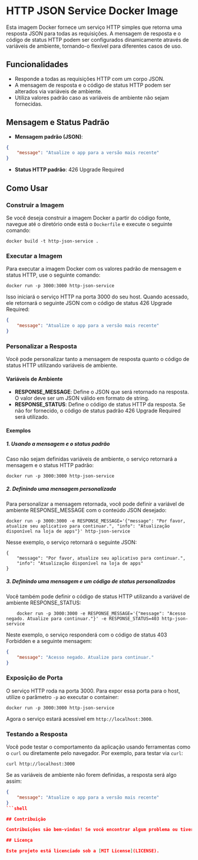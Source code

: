 # HTTP JSON Service Docker Image

Esta imagem Docker fornece um serviço HTTP simples que retorna uma resposta JSON para todas as requisições. A mensagem de resposta e o código de status HTTP podem ser configurados dinamicamente através de variáveis de ambiente, tornando-o flexível para diferentes casos de uso.

## Funcionalidades

- Responde a todas as requisições HTTP com um corpo JSON.
- A mensagem de resposta e o código de status HTTP podem ser alterados via variáveis de ambiente.
- Utiliza valores padrão caso as variáveis de ambiente não sejam fornecidas.

## Mensagem e Status Padrão

- **Mensagem padrão (JSON)**:

```json
{
    "message": "Atualize o app para a versão mais recente"
}
```

- **Status HTTP padrão**: 426 Upgrade Required

## Como Usar

### Construir a Imagem

Se você deseja construir a imagem Docker a partir do código fonte, navegue até o diretório onde está o `Dockerfile` e execute o seguinte comando:

```shell
docker build -t http-json-service .
```

### Executar a Imagem

Para executar a imagem Docker com os valores padrão de mensagem e status HTTP, use o seguinte comando:

```shell
docker run -p 3000:3000 http-json-service
```

Isso iniciará o serviço HTTP na porta 3000 do seu host. Quando acessado, ele retornará o seguinte JSON com o código de status 426 Upgrade Required:

```json
{
    "message": "Atualize o app para a versão mais recente"
}
```

### Personalizar a Resposta

Você pode personalizar tanto a mensagem de resposta quanto o código de status HTTP utilizando variáveis de ambiente.

#### Variáveis de Ambiente

- **RESPONSE_MESSAGE**: Define o JSON que será retornado na resposta. O valor deve ser um JSON válido em formato de string.
- **RESPONSE_STATUS**: Define o código de status HTTP da resposta. Se não for fornecido, o código de status padrão 426 Upgrade Required será utilizado.

#### Exemplos

##### 1. Usando a mensagem e o status padrão

Caso não sejam definidas variáveis de ambiente, o serviço retornará a mensagem e o status HTTP padrão:

```shell
docker run -p 3000:3000 http-json-service
```

##### 2. Definindo uma mensagem personalizada

Para personalizar a mensagem retornada, você pode definir a variável de ambiente RESPONSE_MESSAGE com o conteúdo JSON desejado:

```shell
docker run -p 3000:3000 -e RESPONSE_MESSAGE='{"message": "Por favor, atualize seu aplicativo para continuar.", "info": "Atualização disponível na loja de apps"}' http-json-service
```

Nesse exemplo, o serviço retornará o seguinte JSON:

```shell
{
    "message": "Por favor, atualize seu aplicativo para continuar.",
    "info": "Atualização disponível na loja de apps"
}
```

##### 3. Definindo uma mensagem e um código de status personalizados

Você também pode definir o código de status HTTP utilizando a variável de ambiente RESPONSE_STATUS:

```shell
    docker run -p 3000:3000 -e RESPONSE_MESSAGE='{"message": "Acesso negado. Atualize para continuar."}' -e RESPONSE_STATUS=403 http-json-service
```

Neste exemplo, o serviço responderá com o código de status 403 Forbidden e a seguinte mensagem:

```json
{
    "message": "Acesso negado. Atualize para continuar."
}
```

### Exposição de Porta

O serviço HTTP roda na porta 3000. Para expor essa porta para o host, utilize o parâmetro `-p` ao executar o container:

```shell
docker run -p 3000:3000 http-json-service
```

Agora o serviço estará acessível em `http://localhost:3000`.

### Testando a Resposta

Você pode testar o comportamento da aplicação usando ferramentas como o `curl` ou diretamente pelo navegador. Por exemplo, para testar via `curl`:

```shell
curl http://localhost:3000
```

Se as variáveis de ambiente não forem definidas, a resposta será algo assim:

```json
{
    "message": "Atualize o app para a versão mais recente"
}
```shell

## Contribuição

Contribuições são bem-vindas! Se você encontrar algum problema ou tiver sugestões de melhorias, sinta-se à vontade para abrir uma issue ou enviar um pull request.

## Licença

Este projeto está licenciado sob a [MIT License](LICENSE).
